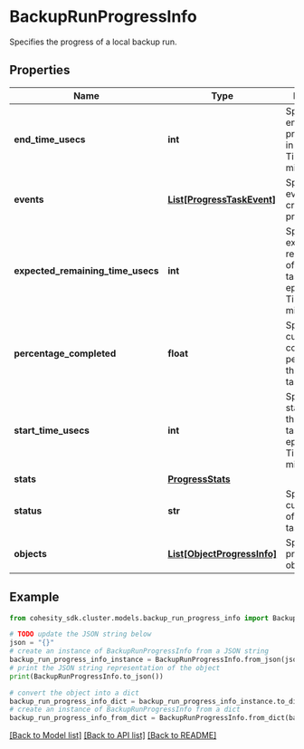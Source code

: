 # BackupRunProgressInfo

Specifies the progress of a local backup run.

## Properties

Name | Type | Description | Notes
------------ | ------------- | ------------- | -------------
**end_time_usecs** | **int** | Specifies the end time of the progress task in Unix epoch Timestamp(in microseconds). | [optional] 
**events** | [**List[ProgressTaskEvent]**](ProgressTaskEvent.md) | Specifies the event log created for progress Task. | [optional] 
**expected_remaining_time_usecs** | **int** | Specifies the expected remaining time of the progress task in Unix epoch Timestamp(in microseconds). | [optional] 
**percentage_completed** | **float** | Specifies the current completed percentage of the progress task. | [optional] 
**start_time_usecs** | **int** | Specifies the start time of the progress task in Unix epoch Timestamp(in microseconds). | [optional] 
**stats** | [**ProgressStats**](ProgressStats.md) |  | [optional] 
**status** | **str** | Specifies the current status of the progress task. | [optional] 
**objects** | [**List[ObjectProgressInfo]**](ObjectProgressInfo.md) | Specifies progress for objects. | [optional] 

## Example

```python
from cohesity_sdk.cluster.models.backup_run_progress_info import BackupRunProgressInfo

# TODO update the JSON string below
json = "{}"
# create an instance of BackupRunProgressInfo from a JSON string
backup_run_progress_info_instance = BackupRunProgressInfo.from_json(json)
# print the JSON string representation of the object
print(BackupRunProgressInfo.to_json())

# convert the object into a dict
backup_run_progress_info_dict = backup_run_progress_info_instance.to_dict()
# create an instance of BackupRunProgressInfo from a dict
backup_run_progress_info_from_dict = BackupRunProgressInfo.from_dict(backup_run_progress_info_dict)
```
[[Back to Model list]](../README.md#documentation-for-models) [[Back to API list]](../README.md#documentation-for-api-endpoints) [[Back to README]](../README.md)


